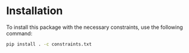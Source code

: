 # Installation

To install this package with the necessary constraints, use the following command:

```bash
pip install . -c constraints.txt
```